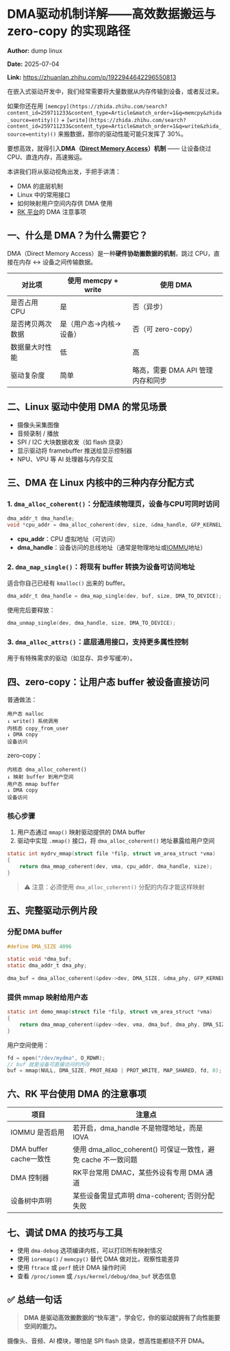 # DMA驱动机制详解——高效数据搬运与 zero-copy 的实现路径

**Author:** dump linux

**Date:** 2025-07-04

**Link:** https://zhuanlan.zhihu.com/p/1922944642296550813

在嵌入式驱动开发中，我们经常需要将大量数据从内存传输到设备，或者反过来。

如果你还在用 `[memcpy](https://zhida.zhihu.com/search?content_id=259711233&content_type=Article&match_order=1&q=memcpy&zhida_source=entity)()` + `[write](https://zhida.zhihu.com/search?content_id=259711233&content_type=Article&match_order=1&q=write&zhida_source=entity)()` 来搬数据，那你的驱动性能可能只发挥了 30%。

要想高效，就得引入**DMA（[Direct Memory Access](https://zhida.zhihu.com/search?content_id=259711233&content_type=Article&match_order=1&q=Direct+Memory+Access&zhida_source=entity)）机制** —— 让设备绕过CPU、直连内存，高速搬运。

本讲我们将从驱动视角出发，手把手讲清：

-   DMA 的底层机制
-   Linux 中的常用接口
-   如何映射用户空间内存供 DMA 使用
-   [RK 平台](https://zhida.zhihu.com/search?content_id=259711233&content_type=Article&match_order=1&q=RK+%E5%B9%B3%E5%8F%B0&zhida_source=entity)的 DMA 注意事项

## **一、什么是 DMA？为什么需要它？**

DMA（Direct Memory Access）是一种**硬件协助搬数据的机制**，跳过 CPU，直接在内存 ↔ 设备之间传输数据。

| 对比项 | 使用 memcpy + write | 使用 DMA |
| --- | --- | --- |
| 是否占用 CPU | 是 | 否（异步） |
| 是否拷贝两次数据 | 是（用户态→内核→设备） | 否（可 zero-copy） |
| 数据量大时性能 | 低 | 高 |
| 驱动复杂度 | 简单 | 略高，需要 DMA API 管理内存和同步 |

## **二、Linux 驱动中使用 DMA 的常见场景**

-   摄像头采集图像
-   音频录制 / 播放
-   SPI / I2C 大块数据收发（如 flash 烧录）
-   显示驱动将 framebuffer 推送给显示控制器
-   NPU、VPU 等 AI 处理器与内存交互

## **三、DMA 在 Linux 内核中的三种内存分配方式**

### **1\. `dma_alloc_coherent()`：分配连续物理页，设备与CPU可同时访问**

```c
dma_addr_t dma_handle;
void *cpu_addr = dma_alloc_coherent(dev, size, &dma_handle, GFP_KERNEL);
```

-   **cpu\_addr**：CPU 虚拟地址（可访问）
-   **dma\_handle**：设备访问的总线地址（通常是物理地址或[IOMMU](https://zhida.zhihu.com/search?content_id=259711233&content_type=Article&match_order=1&q=IOMMU&zhida_source=entity)地址）

### **2\. `dma_map_single()`：将现有 buffer 转换为设备可访问地址**

适合你自己已经有 `kmalloc()` 出来的 buffer。

```c
dma_addr_t dma_handle = dma_map_single(dev, buf, size, DMA_TO_DEVICE);
```

使用完后要释放：

```c
dma_unmap_single(dev, dma_handle, size, DMA_TO_DEVICE);
```

### **3\. `dma_alloc_attrs()`：底层通用接口，支持更多属性控制**

用于有特殊需求的驱动（如显存、异步写缓冲）。

## **四、zero-copy：让用户态 buffer 被设备直接访问**

普通做法：

```text
用户态 malloc
↓ write() 系统调用
内核态 copy_from_user
↓ DMA copy
设备访问
```

zero-copy：

```text
内核态 dma_alloc_coherent()
↓ 映射 buffer 到用户空间
用户态 mmap buffer
↓ DMA copy
设备访问
```

### **核心步骤**

1.  用户态通过 `mmap()` 映射驱动提供的 DMA buffer
2.  驱动中实现 `.mmap()` 接口，将 `dma_alloc_coherent()` 地址暴露给用户空间

```c
static int mydrv_mmap(struct file *filp, struct vm_area_struct *vma)
{
    return dma_mmap_coherent(dev, vma, cpu_addr, dma_handle, size);
}
```

> ⚠️ 注意：必须使用 `dma_alloc_coherent()` 分配的内存才能这样映射

## **五、完整驱动示例片段**

### **分配 DMA buffer**

```c
#define DMA_SIZE 4096
​
static void *dma_buf;
static dma_addr_t dma_phy;
​
dma_buf = dma_alloc_coherent(&pdev->dev, DMA_SIZE, &dma_phy, GFP_KERNEL);
```

### **提供 mmap 映射给用户态**

```c
static int demo_mmap(struct file *filp, struct vm_area_struct *vma)
{
    return dma_mmap_coherent(&pdev->dev, vma, dma_buf, dma_phy, DMA_SIZE);
}
```

用户空间使用：

```c
fd = open("/dev/mydma", O_RDWR);
// buf 就是设备可直接访问的内存
buf = mmap(NULL, DMA_SIZE, PROT_READ | PROT_WRITE, MAP_SHARED, fd, 0);
```

## **六、RK 平台使用 DMA 的注意事项**

| 项目 | 注意点 |
| --- | --- |
| IOMMU 是否启用 | 若开启，dma_handle 不是物理地址，而是 IOVA |
| DMA buffer cache一致性 | 使用 dma_alloc_coherent() 可保证一致性，避免 cache 不一致问题 |
| DMA 控制器 | RK平台常用 DMAC，某些外设有专用 DMA 通道 |
| 设备树中声明 | 某些设备需显式声明 dma-coherent; 否则分配失败 |

## **七、调试 DMA 的技巧与工具**

-   使用 `dma-debug` 选项编译内核，可以打印所有映射情况
-   使用 `ioremap()` / `memcpy()` 替代 DMA 做对比，观察性能差异
-   使用 `ftrace` 或 `perf` 统计 DMA 操作时间
-   查看 `/proc/iomem` 或 `/sys/kernel/debug/dma_buf` 状态信息

## **✅ 总结一句话**

> **DMA 是驱动高效搬数据的“快车道”，学会它，你的驱动就拥有了向性能要空间的能力。**

摄像头、音频、AI 模块，哪怕是 SPI flash 烧录，想高性能都绕不开 DMA。